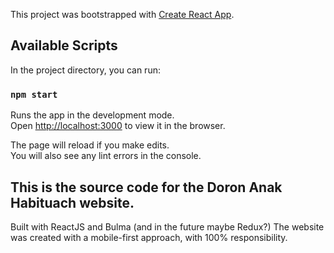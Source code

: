 This project was bootstrapped with [Create React App](https://github.com/facebook/create-react-app).

## Available Scripts

In the project directory, you can run:

### `npm start`

Runs the app in the development mode.<br>
Open [http://localhost:3000](http://localhost:3000) to view it in the browser.

The page will reload if you make edits.<br>
You will also see any lint errors in the console.

## This is the source code for the Doron Anak Habituach website.
Built with ReactJS and Bulma (and in the future maybe Redux?)
The website was created with a mobile-first approach, with 100% responsibility.
